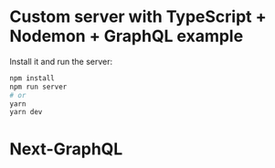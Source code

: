 # Custom server with TypeScript + Nodemon + GraphQL example

Install it and run the server:

```bash
npm install
npm run server
# or
yarn
yarn dev
```
# Next-GraphQL
